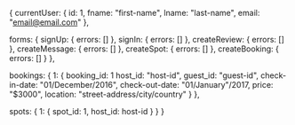 {
  currentUser: {
    id: 1,
    fname: "first-name",
    lname: "last-name",
    email: "email@email.com"
  },

  forms: {
    signUp: { errors: [] },
    signIn: { errors: [] },
    createReview: { errors: [] },
    createMessage: { errors: [] },
    createSpot: { errors: [] },
    createBooking: { errors: [] }
  },

  bookings: {
    1: {
      booking_id: 1
      host_id: "host-id",
      guest_id: "guest-id",
      check-in-date: "01/December/2016",
      check-out-date: "01/January"/2017,
      price: "$3000",
      location: "street-address/city/country"
    }
  },

  spots: {
    1: {
      spot_id: 1,
      host_id: host-id
    }
  }
}
